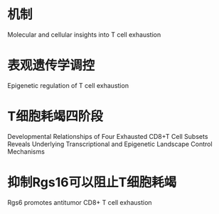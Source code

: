 # 机制

Molecular and cellular insights into T cell exhaustion

# 表观遗传学调控

Epigenetic regulation of T cell exhaustion

# T细胞耗竭四阶段

Developmental Relationships of Four Exhausted CD8+T Cell Subsets Reveals Underlying Transcriptional and Epigenetic Landscape Control Mechanisms



# 抑制Rgs16可以阻止T细胞耗竭

Rgs6 promotes antitumor CD8+ T cell exhaustion

